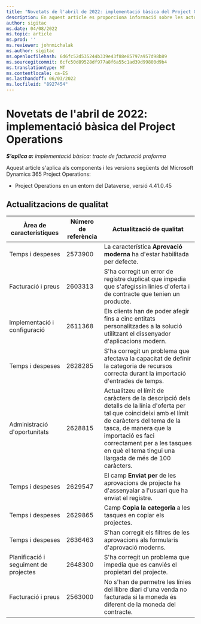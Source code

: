 ```yaml
---
title: "Novetats de l'abril de 2022: implementació bàsica del Project Operations"
description: En aquest article es proporciona informació sobre les actualitzacions de qualitat que estan disponibles a la versió d'abril de 2022 de la implementació bàsica del Microsoft Dynamics 365 Project Operations.
author: sigitac
ms.date: 04/08/2022
ms.topic: article
ms.prod: ''
ms.reviewer: johnmichalak
ms.author: sigitac
ms.openlocfilehash: 6d6fc52d535244b339e43f88e85797a957d98b89
ms.sourcegitcommit: 6cfc50d89528df977a8f6a55c1ad39d99800d9b4
ms.translationtype: MT
ms.contentlocale: ca-ES
ms.lasthandoff: 06/03/2022
ms.locfileid: "8927454"
---
```

# <a name="whats-new-april-2022---project-operations-lite-deployment"></a>Novetats de l'abril de 2022: implementació bàsica del Project Operations

_**S'aplica a:** implementació bàsica: tracte de facturació proforma_

Aquest article s'aplica als components i les versions següents del Microsoft Dynamics 365 Project Operations:

- Project Operations en un entorn del Dataverse, versió 4.41.0.45

## <a name="quality-updates"></a>Actualitzacions de qualitat

| Àrea de característiques | Número de referència | Actualització de qualitat |
| --- | --- | --- |
| Temps i despeses | 2573900 | La característica **Aprovació moderna** ha d'estar habilitada per defecte. |
| Facturació i preus | 2603313 | S'ha corregit un error de registre duplicat que impedia que s'afegissin línies d'oferta i de contracte que tenien un producte. |
| Implementació i configuració | 2611368 | Els clients han de poder afegir fins a cinc entitats personalitzades a la solució utilitzant el dissenyador d'aplicacions modern. |
| Temps i despeses | 2628285 | S'ha corregit un problema que afectava la capacitat de definir la categoria de recursos correcta durant la importació d'entrades de temps. |
|   Administració d'oportunitats| 2628815 | Actualitzeu el límit de caràcters de la descripció dels detalls de la línia d'oferta per tal que coincideixi amb el límit de caràcters del tema de la tasca, de manera que la importació es faci correctament per a les tasques en què el tema tingui una llargada de més de 100 caràcters. |
| Temps i despeses| 2629547 | El camp **Enviat per** de les aprovacions de projecte ha d'assenyalar a l'usuari que ha enviat el registre. |
| Temps i despeses| 2629865 | Camp **Copia la categoria** a les tasques en copiar els projectes. |
| Temps i despeses| 2636463 | S'han corregit els filtres de les aprovacions als formularis d'aprovació moderns. |
| Planificació i seguiment de projectes | 2648300 | S'ha corregit un problema que impedia que es canviés el propietari del projecte. |
| Facturació i preus | 2563000 | No s'han de permetre les línies del llibre diari d'una venda no facturada si la moneda és diferent de la moneda del contracte. |
